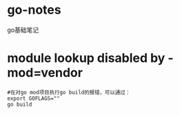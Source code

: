# go-notes
go基础笔记

# module lookup disabled by -mod=vendor
```
#在对go mod项目执行go build的报错，可以通过：
export GOFLAGS=""
go build
```
